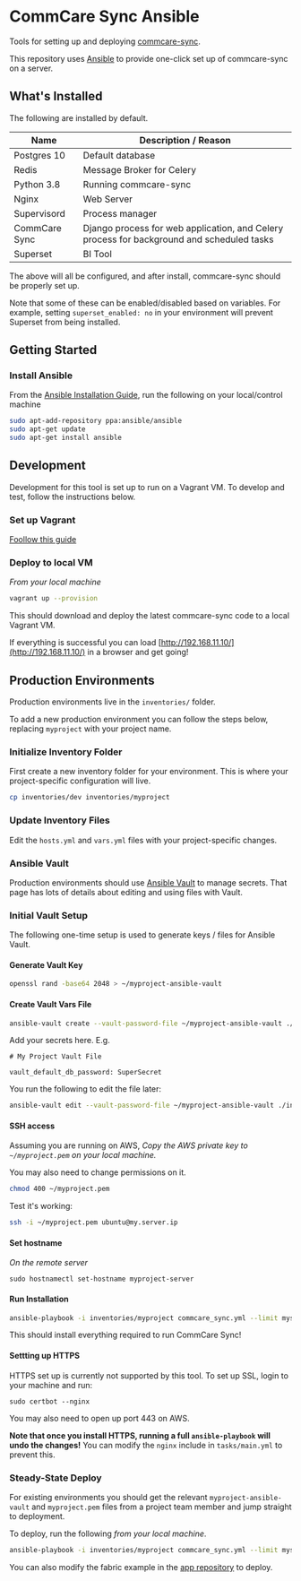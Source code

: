 # CommCare Sync Ansible

Tools for setting up and deploying [commcare-sync](https://github.com/dimagi/commcare-sync).

This repository uses [Ansible](https://www.ansible.com/) to provide one-click set up of commcare-sync
on a server.

## What's Installed

The following are installed by default.

| Name          | Description / Reason |
| ------------- | ----------- |
| Postgres 10   | Default database |
| Redis         | Message Broker for Celery |
| Python 3.8    | Running commcare-sync |
| Nginx         | Web Server |
| Supervisord   | Process manager |
| CommCare Sync | Django process for web application, and Celery process for background and scheduled tasks |
| Superset      | BI Tool |

The above will all be configured, and after install, commcare-sync should be properly set up.

Note that some of these can be enabled/disabled based on variables. For example, setting `superset_enabled: no`
in your environment will prevent Superset from being installed.

## Getting Started

### Install Ansible

From the [Ansible Installation Guide](https://docs.ansible.com/ansible/latest/installation_guide/intro_installation.html#installing-ansible-on-ubuntu),
run the following on your local/control machine

```bash
sudo apt-add-repository ppa:ansible/ansible
sudo apt-get update
sudo apt-get install ansible
```

## Development

Development for this tool is set up to run on a Vagrant VM.
To develop and test, follow the instructions below.

### Set up Vagrant

[Foollow this guide](https://www.vagrantup.com/docs/installation/)

### Deploy to local VM

*From your local machine*

```bash
vagrant up --provision
```

This should download and deploy the latest commcare-sync code to a local Vagrant VM.

If everything is successful you can load [http://192.168.11.10/](http://192.168.11.10/) in a browser
and get going!

## Production Environments

Production environments live in the `inventories/` folder.

To add a new production environment you can follow the steps below, replacing `myproject` with your project name.

### Initialize Inventory Folder

First create a new inventory folder for your environment.
This is where your project-specific configuration will live. 

```bash
cp inventories/dev inventories/myproject
```
### Update Inventory Files

Edit the `hosts.yml` and `vars.yml` files with your project-specific changes.

### Ansible Vault

Production environments should use [Ansible Vault](https://docs.ansible.com/ansible/latest/user_guide/vault.html) to manage secrets.
That page has lots of details about editing and using files with Vault.

### Initial Vault Setup

The following one-time setup is used to generate keys / files for Ansible Vault.

#### Generate Vault Key

```bash
openssl rand -base64 2048 > ~/myproject-ansible-vault
```

#### Create Vault Vars File
```bash
ansible-vault create --vault-password-file ~/myproject-ansible-vault ./inventories/myproject/group_vars/api/vault.yml
```

Add your secrets here. E.g.

```
# My Project Vault File

vault_default_db_password: SuperSecret
```

You run the following to edit the file later:

```bash
ansible-vault edit --vault-password-file ~/myproject-ansible-vault ./inventories/myproject/group_vars/commcare_sync/vault.yml
```

#### SSH access

Assuming you are running on AWS, *Copy the AWS private key to `~/myproject.pem` on your local machine.*

You may also need to change permissions on it.

```bash
chmod 400 ~/myproject.pem
```

Test it's working:

```bash
ssh -i ~/myproject.pem ubuntu@my.server.ip
```

#### Set hostname

*On the remote server*

`sudo hostnamectl set-hostname myproject-server`

#### Run Installation

```bash
ansible-playbook -i inventories/myproject commcare_sync.yml --limit myserver --vault-password-file ~/myproject-ansible-vault -vv
```

This should install everything required to run CommCare Sync!

#### Settting up HTTPS

HTTPS set up is currently not supported by this tool. To set up SSL, login to your machine and run:

```
sudo certbot --nginx
```

You may also need to open up port 443 on AWS.

**Note that once you install HTTPS, running a full `ansible-playbook` will undo the changes!**
You can modify the `nginx` include in `tasks/main.yml` to prevent this.


### Steady-State Deploy

For existing environments you should get the relevant `myproject-ansible-vault` and `myproject.pem`
files from a project team member and jump straight to deployment.

To deploy, run the following *from your local machine*.

```bash
ansible-playbook -i inventories/myproject commcare_sync.yml --limit myserver --vault-password-file ~/myproject-ansible-vault -vv --tags=deploy
```

You can also modify the fabric example in the [app repository](https://github.com/dimagi/commcare-sync) to deploy.
